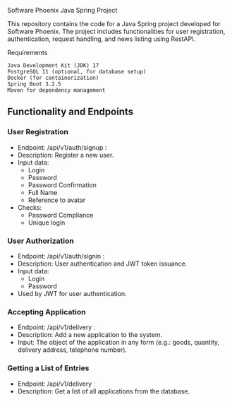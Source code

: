 Software Phoenix Java Spring Project

This repository contains the code for a Java Spring project developed for Software Phoenix. The project includes functionalities for user registration, authentication, request handling, and news listing using RestAPI.

Requirements

    Java Development Kit (JDK) 17
    PostgreSQL 11 (optional, for database setup)
    Docker (for containerization)
    Spring Boot 3.2.5
    Maven for dependency management

## Functionality and Endpoints
### User Registration
- Endpoint: /api/v1/auth/signup :
- Description: Register a new user.
- Input data:
  - Login
  - Password
  - Password Confirmation
  - Full Name
  - Reference to avatar
- Checks:
  - Password Compliance
  - Unique login

### User Authorization
- Endpoint: /api/v1/auth/signin :
- Description: User authentication and JWT token issuance.
- Input data:
  - Login
  - Password
- Used by JWT for user authentication.

### Accepting Application
- Endpoint: /api/v1/delivery ː
- Description: Add a new application to the system.
- Input: The object of the application in any form (e.g.: goods, quantity, delivery address, telephone number).

### Getting a List of Entries
- Endpoint: /api/v1/delivery ː
- Description: Get a list of all applications from the database.
